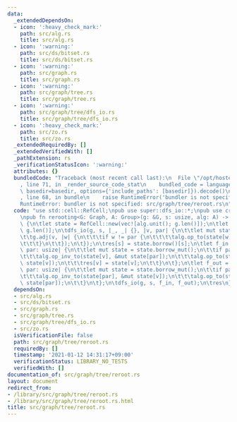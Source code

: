```yaml
---
data:
  _extendedDependsOn:
  - icon: ':heavy_check_mark:'
    path: src/alg.rs
    title: src/alg.rs
  - icon: ':warning:'
    path: src/ds/bitset.rs
    title: src/ds/bitset.rs
  - icon: ':warning:'
    path: src/graph.rs
    title: src/graph.rs
  - icon: ':warning:'
    path: src/graph/tree.rs
    title: src/graph/tree.rs
  - icon: ':warning:'
    path: src/graph/tree/dfs_io.rs
    title: src/graph/tree/dfs_io.rs
  - icon: ':heavy_check_mark:'
    path: src/zo.rs
    title: src/zo.rs
  _extendedRequiredBy: []
  _extendedVerifiedWith: []
  _pathExtension: rs
  _verificationStatusIcon: ':warning:'
  attributes: {}
  bundledCode: "Traceback (most recent call last):\n  File \"/opt/hostedtoolcache/Python/3.9.1/x64/lib/python3.9/site-packages/onlinejudge_verify/documentation/build.py\"\
    , line 71, in _render_source_code_stat\n    bundled_code = language.bundle(stat.path,\
    \ basedir=basedir, options={'include_paths': [basedir]}).decode()\n  File \"/opt/hostedtoolcache/Python/3.9.1/x64/lib/python3.9/site-packages/onlinejudge_verify/languages/user_defined.py\"\
    , line 68, in bundle\n    raise RuntimeError('bundler is not specified: {}'.format(path.as_posix()))\n\
    RuntimeError: bundler is not specified: src/graph/tree/reroot.rs\n"
  code: "use std::cell::RefCell;\npub use super::dfs_io::*;\npub use crate::alg::*;\n\
    \npub fn rerooting<G: Graph, A: Group>(g: &G, s: usize, alg: A) -> Vec<A::Item>\
    \ {\n\tlet state = RefCell::new(vec![alg.unit(); g.len()]);\n\tlet mut res = vec![alg.unit();\
    \ g.len()];\n\tdfs_io(g, s, |_, _| {}, |v, par| {\n\t\tlet mut state = state.borrow_mut();\n\
    \t\tg.adj(v, |w| {\n\t\t\tif w != par {\n\t\t\t\talg.op_to(state[w], &mut state[v]);\n\
    \t\t\t}\n\t\t});\n\t});\n\tres[s] = state.borrow()[s];\n\tlet f_in = |v: usize,\
    \ par: usize| {\n\t\tlet mut state = state.borrow_mut();\n\t\tif par != !0 {\n\
    \t\t\talg.op_inv_to(state[v], &mut state[par]);\n\t\t\talg.op_to(state[par], &mut\
    \ state[v]);\n\t\t\tres[v] = state[v];\n\t\t}\n\t};\n\tlet f_out = |v: usize,\
    \ par: usize| {\n\t\tlet mut state = state.borrow_mut();\n\t\tif par != !0 {\n\
    \t\t\talg.op_inv_to(state[par], &mut state[v]);\n\t\t\talg.op_to(state[v], &mut\
    \ state[par]);\n\t\t}\n\t};\n\tdfs_io(g, s, f_in, f_out);\n\tres\n}\n"
  dependsOn:
  - src/alg.rs
  - src/ds/bitset.rs
  - src/graph.rs
  - src/graph/tree.rs
  - src/graph/tree/dfs_io.rs
  - src/zo.rs
  isVerificationFile: false
  path: src/graph/tree/reroot.rs
  requiredBy: []
  timestamp: '2021-01-12 14:31:17+09:00'
  verificationStatus: LIBRARY_NO_TESTS
  verifiedWith: []
documentation_of: src/graph/tree/reroot.rs
layout: document
redirect_from:
- /library/src/graph/tree/reroot.rs
- /library/src/graph/tree/reroot.rs.html
title: src/graph/tree/reroot.rs
---
```

